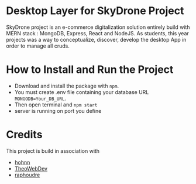 # Desktop Layer for SkyDrone Project

SkyDrone project is an e-commerce digitalization solution entirely build with MERN stack : MongoDB, Express, React and NodeJS.
As students, this year projects was a way to conceptualize, discover, develop the desktop App in order to manage all cruds.


# How to Install and Run the Project

- Download and install the package with `npm`. 
- You must create .env file containing your database URL `MONGODB=Your_DB_URL`.
- Then open terminal and `npm start`
- server is running on port you define

# Credits
This project is build in association with 
- [hohnn](https://github.com/Hohnn)
- [TheoWebDev](https://github.com/TheoWebDev)
- [raphoudre](https://github.com/raphoudre)
